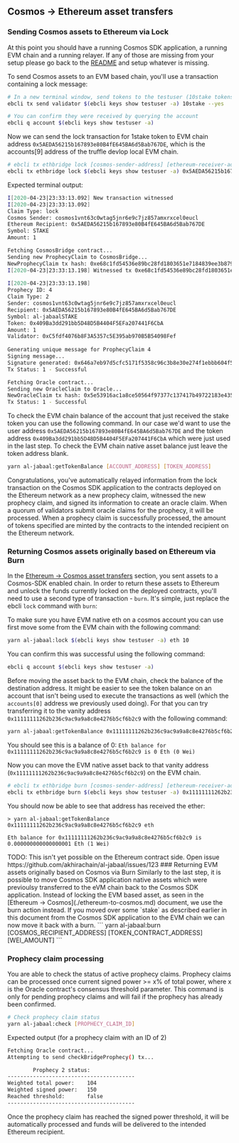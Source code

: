 ## Cosmos -> Ethereum asset transfers

### Sending Cosmos assets to Ethereum via Lock

At this point you should have a running Cosmos SDK application, a running EVM chain and a running relayer. If any of those are missing from your setup please go back to the [README](../README.md) and setup whatever is missing.

To send Cosmos assets to an EVM based chain, you'll use a transaction containing a lock message:

```bash
# In a new terminal window, send tokens to the testuser (10stake tokens)
ebcli tx send validator $(ebcli keys show testuser -a) 10stake --yes

# You can confirm they were received by querying the account
ebcli q account $(ebcli keys show testuser -a)
```

Now we can send the lock transaction for 1stake token to EVM chain address `0x5AEDA56215b167893e80B4fE645BA6d5Bab767DE`, which is the accounts[9] address of the truffle devlop local EVM chain.

```bash
# ebcli tx ethbridge lock [cosmos-sender-address] [ethereum-receiver-address] [amount] --ethereum-chain-id [ethereum-chain-id] [flags]
ebcli tx ethbridge lock $(ebcli keys show testuser -a) 0x5AEDA56215b167893e80B4fE645BA6d5Bab767DE 1 stake --ethereum-chain-id=3 --from=testuser --yes

```

Expected terminal output:

```bash
I[2020-04-23|23:33:13.092] New transaction witnessed                    
I[2020-04-23|23:33:13.092] 
Claim Type: lock
Cosmos Sender: cosmos1vnt63c0wtag5jnr6e9c7jz857amxrxcel0eucl
Ethereum Recipient: 0x5AEDA56215b167893e80B4fE645BA6d5Bab767DE
Symbol: STAKE
Amount: 1

Fetching CosmosBridge contract...
Sending new ProphecyClaim to CosmosBridge...
NewProphecyClaim tx hash: 0xe68c1fd54536e89bc28fd1803651e7184839ee3b8793a1cafe27f92212303e68
I[2020-04-23|23:33:13.198] Witnessed tx 0xe68c1fd54536e89bc28fd1803651e7184839ee3b8793a1cafe27f92212303e68 on block 21
 
I[2020-04-23|23:33:13.198] 
Prophecy ID: 4
Claim Type: 2
Sender: cosmos1vnt63c0wtag5jnr6e9c7jz857amxrxcel0eucl
Recipient: 0x5AEDA56215b167893e80B4fE645BA6d5Bab767DE
Symbol: al-jabaalSTAKE
Token: 0x409Ba3dd291bb5D48D5B4404F5EFa207441F6CbA
Amount: 1
Validator: 0xC5fdf4076b8F3A5357c5E395ab970B5B54098Fef
 
Generating unique message for ProphecyClaim 4
Signing message...
Signature generated: 0x646a7eb97d5cfc5171f5358c96c3b8e30e274f1ebbb604f50bc6b6d8f32bc60c6163e47555f7e48e4f3574b1358d81fe20fe7d2d6fbd47c635e5433b5ea2ed3b01
Tx Status: 1 - Successful

Fetching Oracle contract...
Sending new OracleClaim to Oracle...
NewOracleClaim tx hash: 0x5e53916ac1a8ce50564f97377c137417b49722183e4358ac6dee72b03c3af00d
Tx Status: 1 - Successful
```

To check the EVM chain balance of the account that just received the stake token you can use the following command. In our case we'd want to use the user address `0x5AEDA56215b167893e80B4fE645BA6d5Bab767DE` and the token address `0x409Ba3dd291bb5D48D5B4404F5EFa207441F6CbA` which were just used in the last step. To check the EVM chain native asset balance just leave the token address blank.
```bash
yarn al-jabaal:getTokenBalance [ACCOUNT_ADDRESS] [TOKEN_ADDRESS]
```

Congratulations, you've automatically relayed information from the lock transaction on the Cosmos SDK application to the contracts deployed on the Ethereum network as a new prophecy claim, witnessed the new prophecy claim, and signed its information to create an oracle claim. When a quorum of validators submit oracle claims for the prophecy, it will be processed. When a prophecy claim is successfully processed, the amount of tokens specified are minted by the contracts to the intended recipient on the Ethereum network.

### Returning Cosmos assets originally based on Ethereum via Burn

In the [Ethereum -> Cosmos asset transfers](./ethereum-to-cosmos.md) section, you sent assets to a Cosmos-SDK enabled chain. In order to return these assets to Ethereum and unlock the funds currently locked on the deployed contracts, you'll need to use a second type of transaction - `burn`. It's simple, just replace the ebcli `lock` command with `burn`:

To make sure you have EVM native eth on a cosmos account you can use first move some from the EVM chain with the following command:

```bash
yarn al-jabaal:lock $(ebcli keys show testuser -a) eth 10
```
You can confirm this was successful using the following command:
```bash
ebcli q account $(ebcli keys show testuser -a)
```

Before moving the asset back to the EVM chain, check the balance of the destination address. It might be easier to see the token balance on an account that isn't being used to execute the transactions as well (which the `accounts[0]` address we previously used doing). For that you can try transferring it to the vanity address `0x11111111262b236c9ac9a9a8c8e4276b5cf6b2c9` with the following command:

```bash
yarn al-jabaal:getTokenBalance 0x11111111262b236c9ac9a9a8c8e4276b5cf6b2c9 eth
```
You should see this is a balance of 0: `Eth balance for 0x11111111262b236c9ac9a9a8c8e4276b5cf6b2c9 is 0 Eth (0 Wei)`

Now you can move the EVM native asset back to that vanity address (`0x11111111262b236c9ac9a9a8c8e4276b5cf6b2c9`) on the EVM chain.

```bash
# ebcli tx ethbridge burn [cosmos-sender-address] [ethereum-receiver-address] [amount] --ethereum-chain-id [ethereum-chain-id [flags]
ebcli tx ethbridge burn $(ebcli keys show testuser -a) 0x11111111262b236c9ac9a9a8c8e4276b5cf6b2c9 1 peggyeth  --ethereum-chain-id 3 --from testuser --yes
```

You should now be able to see that address has received the ether:
```
> yarn al-jabaal:getTokenBalance 0x11111111262b236c9ac9a9a8c8e4276b5cf6b2c9 eth

Eth balance for 0x11111111262b236c9ac9a9a8c8e4276b5cf6b2c9 is 0.000000000000000001 Eth (1 Wei)
```

<!-->
TODO: This isn't yet possible on the Ethereum contract side. Open issue https://github.com/akhirachain/al-jabaal/issues/123
### Returning EVM assets originally based on Cosmos via Burn

Similarly to the last step, it is possible to move Cosmos SDK application native assets which were previoulsy transferred to the eVM chain back to the Cosmos SDK application. Instead of locking the EVM based asset, as seen in the [Ethereum -> Cosmos](./ethereum-to-cosmos.md) document, we use the burn action instead. If you moved over some `stake` as described earlier in this document from the Cosmos SDK application to the EVM chain we can now move it back with a burn.

```
yarn al-jabaal:burn [COSMOS_RECIPIENT_ADDRESS] [TOKEN_CONTRACT_ADDRESS] [WEI_AMOUNT]
```<!-->


### Prophecy claim processing

You are able to check the status of active prophecy claims. Prophecy claims can be processed once current signed power >= x% of total power, where x is the Oracle contract's consensus threshold parameter. This command is only for pending prophecy claims and will fail if the prophecy has already been confirmed.

```bash
# Check prophecy claim status
yarn al-jabaal:check [PROPHECY_CLAIM_ID]
```

Expected output (for a prophecy claim with an ID of 2)

```bash
Fetching Oracle contract...
Attempting to send checkBridgeProphecy() tx...

        Prophecy 2 status:
----------------------------------------
Weighted total power:    104
Weighted signed power:   150
Reached threshold:       false
----------------------------------------
```   

Once the prophecy claim has reached the signed power threshold, it will be automatically processed and funds will be delivered to the intended Ethereum recipient.

